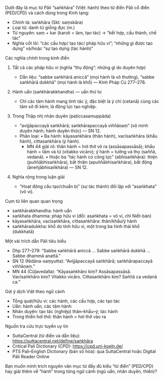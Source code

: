 Dưới đây là mục từ Pāli “saṅkhāra” (Việt: hành) theo từ điển Pāli cổ điển (PED/CPD) và cách dùng trong Kinh tạng:

- Chính tả: saṅkhāra (Skt: saṃskāra)
- Loại từ: danh từ giống đực (m.)
- Từ nguyên: saṃ + kar (karoti = làm, tạo tác) → “kết hợp, cấu thành, chế tác”
- Nghĩa cốt lõi: “các cấu hợp/ tạo tác/ pháp hữu vi”; “những gì được tạo dựng” và/hoặc “sự tạo dựng (tác hành)”

Các nghĩa chính trong kinh điển
1) Tất cả các pháp hữu vi (nghĩa “thụ động”: những gì do duyên hợp)
   - Dẫn liệu: “sabbe saṅkhārā aniccā” (mọi hành là vô thường), “sabbe saṅkhārā dukkhā” (mọi hành là khổ) — Kinh Pháp Cú 277–278.

2) Hành uẩn (saṅkhārakkhandha) — uẩn thứ tư
   - Chỉ các tâm hành mang tính tác ý, đặc biệt là ý chí (cetanā) cùng các tâm sở đi kèm; là động lực tạo nghiệp.

3) Trong Thập nhị nhân duyên (paṭiccasamuppāda)
   - “avijjāpaccayā saṅkhārā; saṅkhārapaccayā viññāṇaṃ” (vô minh duyên hành; hành duyên thức) — SN 12.
   - Phân loại:
     • Ba hành: kāyasaṅkhāra (thân hành), vacīsaṅkhāra (khẩu hành), cittasaṅkhāra (ý hành).
       - MN 44 giải rõ: thân hành = hơi thở vô ra (assāsapassāsā); khẩu hành = tầm và tứ (vitakko vicāro); ý hành = tưởng và thọ (saññā, vedanā).
     • Hoặc ba “tác hành có công lực” (abhisaṅkhāra): thiện (puññābhisaṅkhāra), bất thiện (apuññābhisaṅkhāra), bất động (āneñjābhisaṅkhāra) — SN 12.

4) Nghĩa rộng trong luận giải
   - “Hoạt động cấu tạo/chuẩn bị” (sự tác thành) đối lập với “asaṅkhata” (vô vi).

Cụm từ liên quan quan trọng
- saṅkhārakkhandha: hành uẩn
- saṅkhata dhamma: pháp hữu vi (đối: asaṅkhata = vô vi, chỉ Niết-bàn)
- kāyasaṅkhāra, vacīsaṅkhāra, cittasaṅkhāra: thân/khẩu/ý hành
- saṅkhāradukkha: khổ do tính hữu vi, một trong ba hình thái khổ (dukkhatā)

Một vài trích dẫn Pāli tiêu biểu
- Dhp 277–279: “Sabbe saṅkhārā aniccā … Sabbe saṅkhārā dukkhā … Sabbe dhammā anattā.”
- SN 12 (Nidāna-saṃyutta): “Avijjāpaccayā saṅkhārā; saṅkhārapaccayā viññāṇaṃ.”
- MN 44 (Cūḷavedalla): “Kāyasaṅkhāro kiṃ? Assāsapassāsā. Vacīsaṅkhāro kiṃ? Vitakko vicāro. Cittasaṅkhāro kiṃ? Saññā ca vedanā ca.”

Gợi ý dịch Việt theo ngữ cảnh
- Tổng quát/hữu vi: các hành, các cấu hợp, các tạo tác
- Uẩn: hành uẩn, các tâm hành
- Nhân duyên: tạo tác (nghiệp) thân–khẩu–ý; tác hành
- Trong thiền hơi thở: thân hành = hơi thở vào ra

Nguồn tra cứu trực tuyến uy tín
- SuttaCentral (từ điển và dẫn liệu): https://suttacentral.net/define/saṅkhāra
- Critical Pali Dictionary (CPD): https://cpd.uni-koeln.de/
- PTS Pali–English Dictionary (bản số hóa): qua SuttaCentral hoặc Digital Pāli Reader Online

Bạn muốn mình trích nguyên văn mục từ đầy đủ kiểu “từ điển” (PED/CPD) hay giải thêm về “hành” trong từng ngữ cảnh (ngũ uẩn, nhân duyên, thiền)?